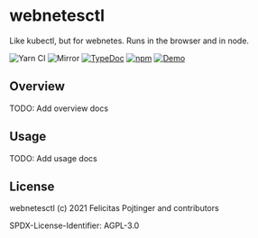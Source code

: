 # webnetesctl

Like kubectl, but for webnetes. Runs in the browser and in node.

![Yarn CI](https://github.com/alphahorizonio/webnetesctl/workflows/Yarn%20CI/badge.svg)
![Mirror](https://github.com/alphahorizonio/webnetesctl/workflows/Mirror/badge.svg)
[![TypeDoc](https://img.shields.io/badge/TypeScript-Documentation-informational)](https://alphahorizonio.github.io/webnetesctl/)
[![npm](https://img.shields.io/npm/v/@alphahorizonio/webnetesctl)](https://www.npmjs.com/package/@alphahorizonio/webnetesctl)
[![Demo](https://img.shields.io/badge/Demo-webnetesctl.vercel.app-blueviolet)](https://webnetesctl.vercel.app/)

## Overview

TODO: Add overview docs

## Usage

TODO: Add usage docs

## License

webnetesctl (c) 2021 Felicitas Pojtinger and contributors

SPDX-License-Identifier: AGPL-3.0
